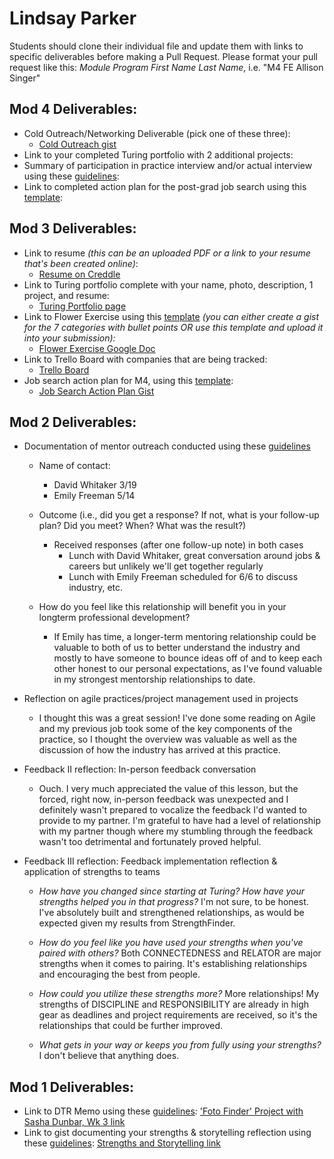 # Lindsay Parker

Students should clone their individual file and update them with links to specific deliverables before making a Pull Request. Please format your pull request like this: *Module Program First Name Last Name*, i.e. "M4 FE Allison Singer" 

## Mod 4 Deliverables:
* Cold Outreach/Networking Deliverable (pick one of these three):
    * [Cold Outreach gist](https://gist.github.com/lindsaywparker/c20cd412530ca8bf0696feecbfcaca7b)
* Link to your completed Turing portfolio with 2 additional projects: 
* Summary of participation in practice interview and/or actual interview using these [guidelines](https://github.com/turingschool/career-development-curriculum/blob/master/module_four/interview_practice_reflection_guidelines.md):
* Link to completed action plan for the post-grad job search using this [template](https://github.com/turingschool/career-development-curriculum/blob/master/module_four/post_grad_plan.md): 

## Mod 3 Deliverables:

* Link to resume *(this can be an uploaded PDF or a link to your resume that's been created online)*:
   * [Resume on Creddle](https://resume.creddle.io/resume/czq5kygm21m)
* Link to Turing portfolio complete with your name, photo, description, 1 project, and resume:
   * [Turing Portfolio page](https://www.turing.io/alumni/lindsay-parker)
* Link to Flower Exercise using this [template](https://github.com/turingschool/career-development-curriculum/blob/master/files/Career%20Unit%20-%20The%20Flower%20Diagram.pdf) *(you can either create a gist for the 7 categories with bullet points OR use this template and upload it into your submission):*
   * [Flower Exercise Google Doc](https://docs.google.com/document/d/1gPSrxiEQb9FuPUjKhZDqpM20qs-XuR3qU-JFEG1m4_w/edit?usp=sharing)
* Link to Trello Board with companies that are being tracked:
   * [Trello Board](https://trello.com/b/DhKlxNNr/job-tracker)
* Job search action plan for M4, using this [template](https://github.com/turingschool/career-development-curriculum/blob/master/module_three/mod_4_action_plan_template.md):
   * [Job Search Action Plan Gist](https://gist.github.com/lindsaywparker/b6648b9146c2484059aaac2eee22d7ef)


## Mod 2 Deliverables:

* Documentation of mentor outreach conducted using these [guidelines](https://github.com/turingschool/career-development-curriculum/blob/master/module_two/cold_outreach_i_guidelines.md)

   * Name of contact:
      * David Whitaker 3/19
      * Emily Freeman 5/14

   * Outcome (i.e., did you get a response? If not, what is your follow-up plan? Did you meet? When? What was the result?)

      * Received responses (after one follow-up note) in both cases
         * Lunch with David Whitaker, great conversation around jobs & careers but unlikely we'll get together regularly
         * Lunch with Emily Freeman scheduled for 6/6 to discuss industry, etc.

   * How do you feel like this relationship will benefit you in your longterm professional development?
      * If Emily has time, a longer-term mentoring relationship could be valuable to both of us to better understand the industry and mostly to have someone to bounce ideas off of and to keep each other honest to our personal expectations, as I've found valuable in my strongest mentorship relationships to date.

* Reflection on agile practices/project management used in projects
   * I thought this was a great session!  I've done some reading on Agile and my previous job took some of the key components of the practice, so I thought the overview was valuable as well as the discussion of how the industry has arrived at this practice.
   
   
* Feedback II reflection: In-person feedback conversation
   * Ouch.  I very much appreciated the value of this lesson, but the forced, right now, in-person feedback was unexpected and I definitely wasn't prepared to vocalize the feedback I'd wanted to provide to my partner.  I'm grateful to have had a level of relationship with my partner though where my stumbling through the feedback wasn't too detrimental and fortunately proved helpful.
   
* Feedback III reflection: Feedback implementation reflection & application of strengths to teams

   * *How have you changed since starting at Turing?  How have your strengths helped you in that progress?*
I'm not sure, to be honest.  I've absolutely built and strengthened relationships, as would be expected given my results from StrengthFinder.

   * *How do you feel like you have used your strengths when you've paired with others?*
Both CONNECTEDNESS and RELATOR are major strengths when it comes to pairing.  It's establishing relationships and encouraging the best from people.

   * *How could you utilize these strengths more?*
More relationships!  My strengths of DISCIPLINE and RESPONSIBILITY are already in high gear as deadlines and project requirements are received, so it's the relationships that could be further improved.

   * *What gets in your way or keeps you from fully using your strengths?*
I don't believe that anything does.


## Mod 1 Deliverables:
* Link to DTR Memo using these [guidelines](https://github.com/turingschool/career-development-curriculum/blob/master/module_one/dtr_guidelines_memo.md): ['Foto Finder' Project with Sasha Dunbar, Wk 3 link](https://github.com/lindsaywparker/foto-finder/blob/master/DTR-lindsay-sasha.md)
* Link to gist documenting your strengths & storytelling reflection using these [guidelines](https://github.com/turingschool/career-development-curriculum/blob/master/module_one/strengths_storytelling_reflection.md): [Strengths and Storytelling link](https://gist.github.com/lindsaywparker/217ef029d7194b30cd9887692bf3eafa)
